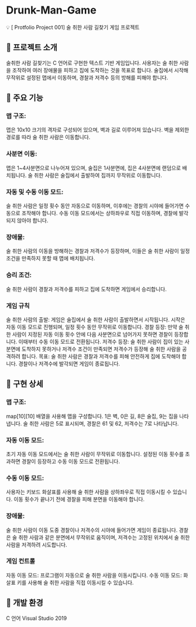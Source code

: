 # Drunk-Man-Game
💡 [ Protfolio Project 001] 술 취한 사람 길찾기 게임 프로젝트

## 📌 프로젝트 소개
술취한 사람 길찾기는 C 언어로 구현한 텍스트 기반 게임입니다. 사용자는 술 취한 사람을 조작하여 여러 장애물을 피하고 집에 도착하는 것을 목표로 합니다. 술집에서 시작해 무작위로 설정된 맵에서 이동하며, 경찰과 저격수 등의 방해를 피해야 합니다.

## 📌 주요 기능
### 맵 구조: 
  맵은 10x10 크기의 격자로 구성되어 있으며, 벽과 길로 이루어져 있습니다. 벽을 제외한 경로를 따라 술 취한 사람은 이동합니다.
### 사분면 이동: 
  맵은 1~4사분면으로 나누어져 있으며, 술집은 1사분면에, 집은 4사분면에 랜덤으로 배치됩니다. 술 취한 사람은 술집에서 출발하여 집까지 무작위로 이동합니다.
### 자동 및 수동 이동 모드: 
  술 취한 사람은 일정 횟수 동안 자동으로 이동하며, 이후에는 경찰의 시야에 들어가면 수동으로 조작해야 합니다. 수동 이동 모드에서는 상하좌우로 직접 이동하며, 경찰에 발각되지 않아야 합니다.
### 장애물: 
  술 취한 사람의 이동을 방해하는 경찰과 저격수가 등장하며, 이들은 술 취한 사람이 일정 조건을 만족하지 못할 때 맵에 배치됩니다.
### 승리 조건: 
  술 취한 사람이 경찰과 저격수를 피하고 집에 도착하면 게임에서 승리합니다.
### 게임 규칙
  술 취한 사람의 출발: 게임은 술집에서 술 취한 사람이 출발하면서 시작됩니다. 시작은 자동 이동 모드로 진행되며, 일정 횟수 동안 무작위로 이동합니다.
  경찰 등장: 만약 술 취한 사람이 지정된 자동 이동 횟수 안에 다음 사분면으로 넘어가지 못하면 경찰이 등장합니다. 이때부터 수동 이동 모드로 전환됩니다.
  저격수 등장: 술 취한 사람이 집이 있는 사분면에 도착하지 못하거나 저격수 조건이 만족되면 저격수가 등장해 술 취한 사람을 공격하려 합니다.
  목표: 술 취한 사람은 경찰과 저격수를 피해 안전하게 집에 도착해야 합니다. 경찰이나 저격수에 발각되면 게임이 종료됩니다.
  
  
## 📌 구현 상세
### 맵 구조:
  map[10][10] 배열을 사용해 맵을 구성합니다. 1은 벽, 0은 길, 8은 술집, 9는 집을 나타냅니다.
  술 취한 사람은 5로 표시되며, 경찰은 61 및 62, 저격수는 7로 나타납니다.
### 자동 이동 모드:
  초기 자동 이동 모드에서는 술 취한 사람이 무작위로 이동합니다. 설정된 이동 횟수를 초과하면 경찰이 등장하고 수동 이동 모드로 전환됩니다.
### 수동 이동 모드:
  사용자는 키보드 화살표를 사용해 술 취한 사람을 상하좌우로 직접 이동시킬 수 있습니다. 이동 횟수가 끝나기 전에 경찰을 피해 분면을 이동해야 합니다.
### 장애물:
  술 취한 사람이 이동 도중 경찰이나 저격수의 시야에 들어가면 게임이 종료됩니다. 경찰은 술 취한 사람과 같은 분면에서 무작위로 움직이며, 저격수는 고정된 위치에서 술 취한 사람을 저격하려 시도합니다.
### 게임 컨트롤
  자동 이동 모드: 프로그램이 자동으로 술 취한 사람을 이동시킵니다.
  수동 이동 모드: 화살표 키를 사용해 술 취한 사람을 직접 이동시킬 수 있습니다.

## 📌 개발 환경
  C 언어
  Visual Studio 2019
